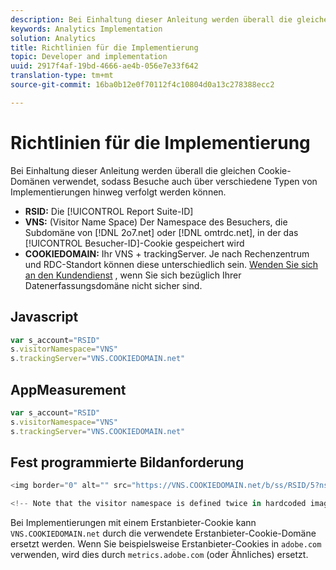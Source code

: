 ```yaml
---
description: Bei Einhaltung dieser Anleitung werden überall die gleichen Cookie-Domänen verwendet, sodass Besuche auch über verschiedene Typen von Implementierungen hinweg verfolgt werden können.
keywords: Analytics Implementation
solution: Analytics
title: Richtlinien für die Implementierung
topic: Developer and implementation
uuid: 2917f4af-19bd-4666-ae4b-056e7e33f642
translation-type: tm+mt
source-git-commit: 16ba0b12e0f70112f4c10804d0a13c278388ecc2

---
```



# Richtlinien für die Implementierung

Bei Einhaltung dieser Anleitung werden überall die gleichen Cookie-Domänen verwendet, sodass Besuche auch über verschiedene Typen von Implementierungen hinweg verfolgt werden können.

* **RSID:** Die [!UICONTROL Report Suite-ID]
* **VNS:** (Visitor Name Space) Der Namespace des Besuchers, die Subdomäne von [!DNL 2o7.net] oder [!DNL omtrdc.net], in der das [!UICONTROL Besucher-ID]-Cookie gespeichert wird
* **COOKIEDOMAIN:** Ihr VNS + trackingServer. Je nach Rechenzentrum und RDC-Standort können diese unterschiedlich sein. [Wenden Sie sich an den Kundendienst](https://helpx.adobe.com/contact/enterprise-support.ec.html#analytics) , wenn Sie sich bezüglich Ihrer Datenerfassungsdomäne nicht sicher sind.

## Javascript

```javascript
var s_account="RSID" 
s.visitorNamespace="VNS" 
s.trackingServer="VNS.COOKIEDOMAIN.net" 
```

## AppMeasurement

```javascript
var s_account="RSID" 
s.visitorNamespace="VNS" 
s.trackingServer="VNS.COOKIEDOMAIN.net" 
```

## Fest programmierte Bildanforderung

```javascript
<img border="0" alt="" src="https://VNS.COOKIEDOMAIN.net/b/ss/RSID/5?ns=VNS" width="1" height="1" /> 

<!-- Note that the visitor namespace is defined twice in hardcoded image requests; once in the http subdomain, and another using the ns= query string parameter! -->
```

Bei Implementierungen mit einem Erstanbieter-Cookie kann `VNS.COOKIEDOMAIN.net` durch die verwendete Erstanbieter-Cookie-Domäne ersetzt werden. Wenn Sie beispielsweise Erstanbieter-Cookies in `adobe.com` verwenden, wird dies durch `metrics.adobe.com` (oder Ähnliches) ersetzt.
